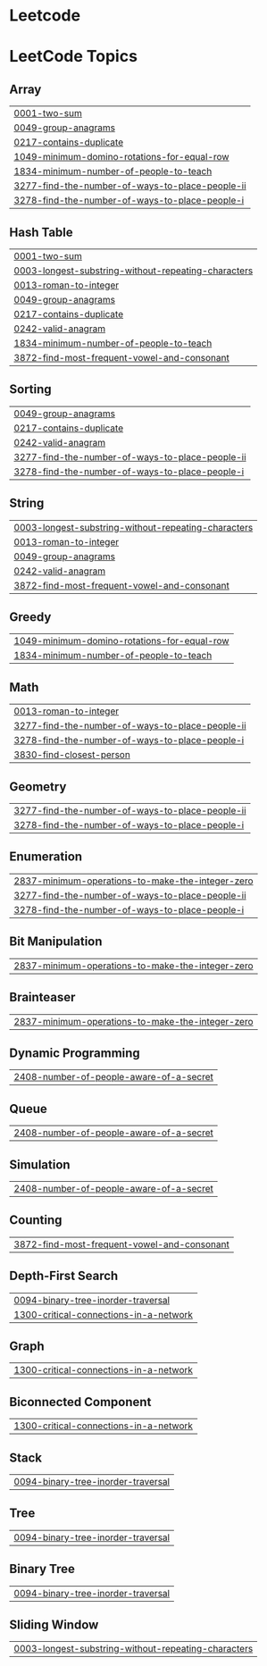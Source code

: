 # Leetcode
<!---LeetCode Topics Start-->
# LeetCode Topics
## Array
|  |
| ------- |
| [0001-two-sum](https://github.com/keerthana054/Leetcode/tree/master/0001-two-sum) |
| [0049-group-anagrams](https://github.com/keerthana054/Leetcode/tree/master/0049-group-anagrams) |
| [0217-contains-duplicate](https://github.com/keerthana054/Leetcode/tree/master/0217-contains-duplicate) |
| [1049-minimum-domino-rotations-for-equal-row](https://github.com/keerthana054/Leetcode/tree/master/1049-minimum-domino-rotations-for-equal-row) |
| [1834-minimum-number-of-people-to-teach](https://github.com/keerthana054/Leetcode/tree/master/1834-minimum-number-of-people-to-teach) |
| [3277-find-the-number-of-ways-to-place-people-ii](https://github.com/keerthana054/Leetcode/tree/master/3277-find-the-number-of-ways-to-place-people-ii) |
| [3278-find-the-number-of-ways-to-place-people-i](https://github.com/keerthana054/Leetcode/tree/master/3278-find-the-number-of-ways-to-place-people-i) |
## Hash Table
|  |
| ------- |
| [0001-two-sum](https://github.com/keerthana054/Leetcode/tree/master/0001-two-sum) |
| [0003-longest-substring-without-repeating-characters](https://github.com/keerthana054/Leetcode/tree/master/0003-longest-substring-without-repeating-characters) |
| [0013-roman-to-integer](https://github.com/keerthana054/Leetcode/tree/master/0013-roman-to-integer) |
| [0049-group-anagrams](https://github.com/keerthana054/Leetcode/tree/master/0049-group-anagrams) |
| [0217-contains-duplicate](https://github.com/keerthana054/Leetcode/tree/master/0217-contains-duplicate) |
| [0242-valid-anagram](https://github.com/keerthana054/Leetcode/tree/master/0242-valid-anagram) |
| [1834-minimum-number-of-people-to-teach](https://github.com/keerthana054/Leetcode/tree/master/1834-minimum-number-of-people-to-teach) |
| [3872-find-most-frequent-vowel-and-consonant](https://github.com/keerthana054/Leetcode/tree/master/3872-find-most-frequent-vowel-and-consonant) |
## Sorting
|  |
| ------- |
| [0049-group-anagrams](https://github.com/keerthana054/Leetcode/tree/master/0049-group-anagrams) |
| [0217-contains-duplicate](https://github.com/keerthana054/Leetcode/tree/master/0217-contains-duplicate) |
| [0242-valid-anagram](https://github.com/keerthana054/Leetcode/tree/master/0242-valid-anagram) |
| [3277-find-the-number-of-ways-to-place-people-ii](https://github.com/keerthana054/Leetcode/tree/master/3277-find-the-number-of-ways-to-place-people-ii) |
| [3278-find-the-number-of-ways-to-place-people-i](https://github.com/keerthana054/Leetcode/tree/master/3278-find-the-number-of-ways-to-place-people-i) |
## String
|  |
| ------- |
| [0003-longest-substring-without-repeating-characters](https://github.com/keerthana054/Leetcode/tree/master/0003-longest-substring-without-repeating-characters) |
| [0013-roman-to-integer](https://github.com/keerthana054/Leetcode/tree/master/0013-roman-to-integer) |
| [0049-group-anagrams](https://github.com/keerthana054/Leetcode/tree/master/0049-group-anagrams) |
| [0242-valid-anagram](https://github.com/keerthana054/Leetcode/tree/master/0242-valid-anagram) |
| [3872-find-most-frequent-vowel-and-consonant](https://github.com/keerthana054/Leetcode/tree/master/3872-find-most-frequent-vowel-and-consonant) |
## Greedy
|  |
| ------- |
| [1049-minimum-domino-rotations-for-equal-row](https://github.com/keerthana054/Leetcode/tree/master/1049-minimum-domino-rotations-for-equal-row) |
| [1834-minimum-number-of-people-to-teach](https://github.com/keerthana054/Leetcode/tree/master/1834-minimum-number-of-people-to-teach) |
## Math
|  |
| ------- |
| [0013-roman-to-integer](https://github.com/keerthana054/Leetcode/tree/master/0013-roman-to-integer) |
| [3277-find-the-number-of-ways-to-place-people-ii](https://github.com/keerthana054/Leetcode/tree/master/3277-find-the-number-of-ways-to-place-people-ii) |
| [3278-find-the-number-of-ways-to-place-people-i](https://github.com/keerthana054/Leetcode/tree/master/3278-find-the-number-of-ways-to-place-people-i) |
| [3830-find-closest-person](https://github.com/keerthana054/Leetcode/tree/master/3830-find-closest-person) |
## Geometry
|  |
| ------- |
| [3277-find-the-number-of-ways-to-place-people-ii](https://github.com/keerthana054/Leetcode/tree/master/3277-find-the-number-of-ways-to-place-people-ii) |
| [3278-find-the-number-of-ways-to-place-people-i](https://github.com/keerthana054/Leetcode/tree/master/3278-find-the-number-of-ways-to-place-people-i) |
## Enumeration
|  |
| ------- |
| [2837-minimum-operations-to-make-the-integer-zero](https://github.com/keerthana054/Leetcode/tree/master/2837-minimum-operations-to-make-the-integer-zero) |
| [3277-find-the-number-of-ways-to-place-people-ii](https://github.com/keerthana054/Leetcode/tree/master/3277-find-the-number-of-ways-to-place-people-ii) |
| [3278-find-the-number-of-ways-to-place-people-i](https://github.com/keerthana054/Leetcode/tree/master/3278-find-the-number-of-ways-to-place-people-i) |
## Bit Manipulation
|  |
| ------- |
| [2837-minimum-operations-to-make-the-integer-zero](https://github.com/keerthana054/Leetcode/tree/master/2837-minimum-operations-to-make-the-integer-zero) |
## Brainteaser
|  |
| ------- |
| [2837-minimum-operations-to-make-the-integer-zero](https://github.com/keerthana054/Leetcode/tree/master/2837-minimum-operations-to-make-the-integer-zero) |
## Dynamic Programming
|  |
| ------- |
| [2408-number-of-people-aware-of-a-secret](https://github.com/keerthana054/Leetcode/tree/master/2408-number-of-people-aware-of-a-secret) |
## Queue
|  |
| ------- |
| [2408-number-of-people-aware-of-a-secret](https://github.com/keerthana054/Leetcode/tree/master/2408-number-of-people-aware-of-a-secret) |
## Simulation
|  |
| ------- |
| [2408-number-of-people-aware-of-a-secret](https://github.com/keerthana054/Leetcode/tree/master/2408-number-of-people-aware-of-a-secret) |
## Counting
|  |
| ------- |
| [3872-find-most-frequent-vowel-and-consonant](https://github.com/keerthana054/Leetcode/tree/master/3872-find-most-frequent-vowel-and-consonant) |
## Depth-First Search
|  |
| ------- |
| [0094-binary-tree-inorder-traversal](https://github.com/keerthana054/Leetcode/tree/master/0094-binary-tree-inorder-traversal) |
| [1300-critical-connections-in-a-network](https://github.com/keerthana054/Leetcode/tree/master/1300-critical-connections-in-a-network) |
## Graph
|  |
| ------- |
| [1300-critical-connections-in-a-network](https://github.com/keerthana054/Leetcode/tree/master/1300-critical-connections-in-a-network) |
## Biconnected Component
|  |
| ------- |
| [1300-critical-connections-in-a-network](https://github.com/keerthana054/Leetcode/tree/master/1300-critical-connections-in-a-network) |
## Stack
|  |
| ------- |
| [0094-binary-tree-inorder-traversal](https://github.com/keerthana054/Leetcode/tree/master/0094-binary-tree-inorder-traversal) |
## Tree
|  |
| ------- |
| [0094-binary-tree-inorder-traversal](https://github.com/keerthana054/Leetcode/tree/master/0094-binary-tree-inorder-traversal) |
## Binary Tree
|  |
| ------- |
| [0094-binary-tree-inorder-traversal](https://github.com/keerthana054/Leetcode/tree/master/0094-binary-tree-inorder-traversal) |
## Sliding Window
|  |
| ------- |
| [0003-longest-substring-without-repeating-characters](https://github.com/keerthana054/Leetcode/tree/master/0003-longest-substring-without-repeating-characters) |
<!---LeetCode Topics End-->